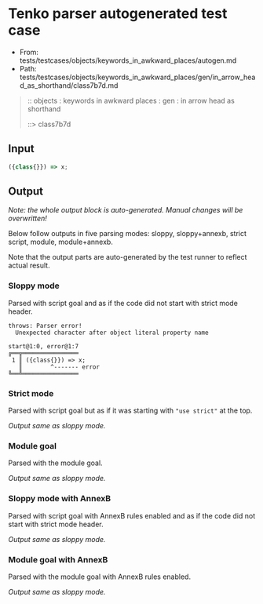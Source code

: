 # Tenko parser autogenerated test case

- From: tests/testcases/objects/keywords_in_awkward_places/autogen.md
- Path: tests/testcases/objects/keywords_in_awkward_places/gen/in_arrow_head_as_shorthand/class7b7d.md

> :: objects : keywords in awkward places : gen : in arrow head as shorthand
>
> ::> class7b7d

## Input


`````js
({class{}}) => x;
`````

## Output

_Note: the whole output block is auto-generated. Manual changes will be overwritten!_

Below follow outputs in five parsing modes: sloppy, sloppy+annexb, strict script, module, module+annexb.

Note that the output parts are auto-generated by the test runner to reflect actual result.

### Sloppy mode

Parsed with script goal and as if the code did not start with strict mode header.

`````
throws: Parser error!
  Unexpected character after object literal property name

start@1:0, error@1:7
╔══╦════════════════
 1 ║ ({class{}}) => x;
   ║        ^------- error
╚══╩════════════════

`````

### Strict mode

Parsed with script goal but as if it was starting with `"use strict"` at the top.

_Output same as sloppy mode._

### Module goal

Parsed with the module goal.

_Output same as sloppy mode._

### Sloppy mode with AnnexB

Parsed with script goal with AnnexB rules enabled and as if the code did not start with strict mode header.

_Output same as sloppy mode._

### Module goal with AnnexB

Parsed with the module goal with AnnexB rules enabled.

_Output same as sloppy mode._
